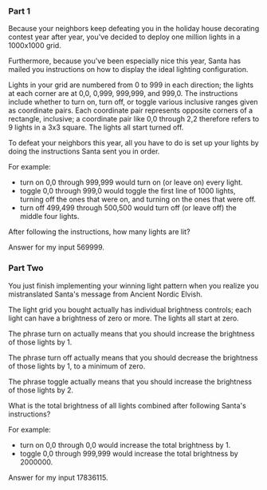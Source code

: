 ### Part 1

Because your neighbors keep defeating you in the holiday house decorating contest year after year, you've decided to deploy one million lights in a 1000x1000 grid.

Furthermore, because you've been especially nice this year, Santa has mailed you instructions on how to display the ideal lighting configuration.

Lights in your grid are numbered from 0 to 999 in each direction; the lights at each corner are at 0,0, 0,999, 999,999, and 999,0. The instructions include whether to turn on, turn off, or toggle various inclusive ranges given as coordinate pairs. Each coordinate pair represents opposite corners of a rectangle, inclusive; a coordinate pair like 0,0 through 2,2 therefore refers to 9 lights in a 3x3 square. The lights all start turned off.

To defeat your neighbors this year, all you have to do is set up your lights by doing the instructions Santa sent you in order.

For example:

- turn on 0,0 through 999,999 would turn on (or leave on) every light.
- toggle 0,0 through 999,0 would toggle the first line of 1000 lights, turning off the ones that were on, and turning on the ones that were off.
- turn off 499,499 through 500,500 would turn off (or leave off) the middle four lights.

After following the instructions, how many lights are lit?

Answer for my input 569999.

### Part Two

You just finish implementing your winning light pattern when you realize you mistranslated Santa's message from Ancient Nordic Elvish.

The light grid you bought actually has individual brightness controls; each light can have a brightness of zero or more. The lights all start at zero.

The phrase turn on actually means that you should increase the brightness of those lights by 1.

The phrase turn off actually means that you should decrease the brightness of those lights by 1, to a minimum of zero.

The phrase toggle actually means that you should increase the brightness of those lights by 2.

What is the total brightness of all lights combined after following Santa's instructions?

For example:

- turn on 0,0 through 0,0 would increase the total brightness by 1.
- toggle 0,0 through 999,999 would increase the total brightness by 2000000.

Answer for my input 17836115.
